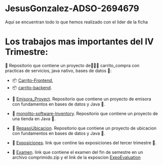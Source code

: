 # JesusGonzalez-ADSO-2694679
Aqui se encuentran todo lo que hemos realizado con el lider de la ficha 

# Los  trabajos mas importantes del IV Trimestre:

🤖 Repositorio que contiene un proyecto de👨🏻‍💻 carrito_compra con practicas de servicios, java nativo, bases de datos 🧮:
- 📦 [Carrito-Frontend](https://github.com/Y-S-500/JesusGonzalez-ADSO-2694679/blob/master/Carrito-Frontend.zip),
- 📦 [carrito-backend](https://github.com/Y-S-500/JesusGonzalez-ADSO-2694679/blob/master/carrito-backend.zip).
  

* 📁 [Emisora_Proyect](https://github.com/Y-S-500/Emisora_Proyect).
Repositorio que contiene un proyecto de emisora con fundamentos en bases de datos y Java 🧮.  

* 📁 [monolito-software-Inventory](https://github.com/Y-S-500/monolito-software-Inventory).
Repositorio que contiene un proyecto de una tienda en Java 💾.

* 📁 [RepasoUbicacion](https://github.com/Y-S-500/RepasoUbicacion).
Repositorio que contiene un proyecto de ubicacion con fundamentos en bases de datos y Java 💾.

* 📁 [Exposiciones](https://github.com/Y-S-500/JesusGonzalez-ADSO-2694679/tree/443411a02c596f1832195f139c59ea95a76a7067/Exposici%C3%B3n).
link que contine las exposiciones del tercer trimestre   💾.

* 📁 [Examen](https://github.com/Y-S-500/JesusGonzalez-ADSO-2694679/blob/4778a45bbf850dbcd0138a050612d060da0e4947/Examen-ubicacion.zip).
  link que contiene el examen del fin de semestre en un archivo comprimido.zip y el link de la exposcion [ExpoEvaluation](https://www.canva.com/design/DAF2uSdwLt0/ACBL3kpPUwvDVkPMdeXcfg/edit?utm_content=DAF2uSdwLt0&utm_campaign=designshare&utm_medium=link2&utm_source=sharebutton)

